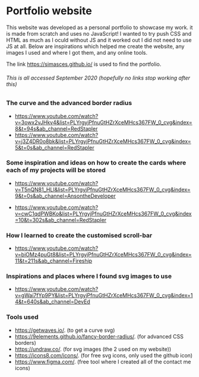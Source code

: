 # Portfolio website

This website was developed as a personal portfolio to showcase my work. it is made from scratch and uses no JavaScript! I wanted to try push CSS and HTML as much as I oculd without JS and it worked out I did not need to use JS at all. Below are inspirations which helped me create the website, any images I used and where I got them, and any online tools.

The link https://simasces.github.io/ is used to find the portfolio.



###### This is all accessed September 2020 (hopefully no links stop working after this)





### The curve and the advanced border radius

* https://www.youtube.com/watch?v=3owx2vJHkv4&list=PLYrgyjPfnuGtHZrXceMHcs367FW_0_cvg&index=8&t=94s&ab_channel=RedStapler
* https://www.youtube.com/watch?v=j3Z4DR0o8bk&list=PLYrgyjPfnuGtHZrXceMHcs367FW_0_cvg&index=5&t=0s&ab_channel=RedStapler



### Some inspiration and ideas on how to create the cards where each of my projects will be stored

* https://www.youtube.com/watch?v=T5nQN81_HLI&list=PLYrgyjPfnuGtHZrXceMHcs367FW_0_cvg&index=9&t=0s&ab_channel=AnsontheDeveloper

* https://www.youtube.com/watch?v=cwC1qdPWBKo&list=PLYrgyjPfnuGtHZrXceMHcs367FW_0_cvg&index=10&t=302s&ab_channel=RedStapler

  

### How I learned to create the customised scroll-bar

* https://www.youtube.com/watch?v=biOMz4puGt8&list=PLYrgyjPfnuGtHZrXceMHcs367FW_0_cvg&index=11&t=211s&ab_channel=Fireship



### Inspirations and places where I found svg images to use

* https://www.youtube.com/watch?v=gWai7fYp9PY&list=PLYrgyjPfnuGtHZrXceMHcs367FW_0_cvg&index=14&t=640s&ab_channel=DevEd







### Tools used

* https://getwaves.io/. (to get a curve svg)
* https://9elements.github.io/fancy-border-radius/.  (for advanced CSS borders)
* https://undraw.co/. (for svg images (the 2 used on my website))
* https://icons8.com/icons/. (for free svg icons, only used the github icon)
* https://www.figma.com/. (free tool where I created all of the contact me icons)
